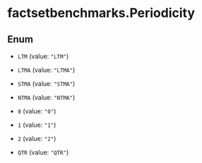 # factsetbenchmarks.Periodicity

## Enum


* `LTM` (value: `"LTM"`)

* `LTMA` (value: `"LTMA"`)

* `STMA` (value: `"STMA"`)

* `NTMA` (value: `"NTMA"`)

* `0` (value: `"0"`)

* `1` (value: `"1"`)

* `2` (value: `"2"`)

* `QTR` (value: `"QTR"`)



